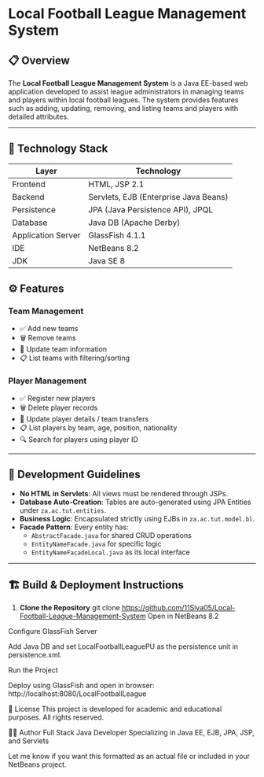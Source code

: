 # Local Football League Management System

## 📋 Overview
The **Local Football League Management System** is a Java EE-based web application developed to assist league administrators in managing teams and players within local football leagues. The system provides features such as adding, updating, removing, and listing teams and players with detailed attributes.

---

## 🧰 Technology Stack

| Layer               | Technology                             |
|--------------------|----------------------------------------|
| Frontend           | HTML, JSP 2.1                          |
| Backend            | Servlets, EJB (Enterprise Java Beans) |
| Persistence        | JPA (Java Persistence API), JPQL       |
| Database           | Java DB (Apache Derby)                |
| Application Server | GlassFish 4.1.1                        |
| IDE                | NetBeans 8.2                          |
| JDK                | Java SE 8                             |



## ⚙️ Features

### Team Management
- ✅ Add new teams
- 🗑️ Remove teams
- 🔁 Update team information
- 📋 List teams with filtering/sorting

### Player Management
- ✅ Register new players
- 🗑️ Delete player records
- 🔁 Update player details / team transfers
- 📋 List players by team, age, position, nationality
- 🔍 Search for players using player ID

---

## 🚦 Development Guidelines

- **No HTML in Servlets**: All views must be rendered through JSPs.
- **Database Auto-Creation**: Tables are auto-generated using JPA Entities under `za.ac.tut.entities`.
- **Business Logic**: Encapsulated strictly using EJBs in `za.ac.tut.model.bl`.
- **Facade Pattern**: Every entity has:
  - `AbstractFacade.java` for shared CRUD operations
  - `EntityNameFacade.java` for specific logic
  - `EntityNameFacadeLocal.java` as its local interface

---

## 🏗️ Build & Deployment Instructions

1. **Clone the Repository**
   git clone https://github.com/11Siya05/Local-Football-League-Management-System
Open in NetBeans 8.2

Configure GlassFish Server

Add Java DB and set LocalFootballLeaguePU as the persistence unit in persistence.xml.

Run the Project

Deploy using GlassFish and open in browser: http://localhost:8080/LocalFootballLeague

📄 License
This project is developed for academic and educational purposes. All rights reserved.

🙋‍♂️ Author
Full Stack Java Developer
Specializing in Java EE, EJB, JPA, JSP, and Servlets

Let me know if you want this formatted as an actual file or included in your NetBeans project.
